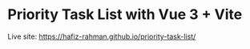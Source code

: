 # Priority Task List with Vue 3 + Vite

Live site:  https://hafiz-rahman.github.io/priority-task-list/
